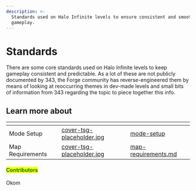 ```yaml
---
description: >-
  Standards used on Halo Infinite levels to ensure consistent and smooth flow of
  gameplay.
---
```


# Standards

There are some core standards used on Halo Infinite levels to keep gameplay consistent and predictable. As a lot of these are not publicly documented by 343, the Forge community has reverse-engineered them by means of looking at reoccurring themes in dev-made levels and small bits of information from 343 regarding the topic to piece together this info.



## Learn more about

<table data-view="cards"><thead><tr><th></th><th data-hidden data-card-cover data-type="files"></th><th data-hidden data-card-target data-type="content-ref"></th></tr></thead><tbody><tr><td>Mode Setup</td><td><a href="../../.gitbook/assets/cover-tsg-placeholder.jpg">cover-tsg-placeholder.jpg</a></td><td><a href="mode-setup/">mode-setup</a></td></tr><tr><td>Map Requirements</td><td><a href="../../.gitbook/assets/cover-tsg-placeholder.jpg">cover-tsg-placeholder.jpg</a></td><td><a href="map-requirements.md">map-requirements.md</a></td></tr></tbody></table>



#### <mark style="color:green;">Contributors</mark>

Okom
